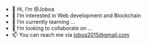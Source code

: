 - 👋 Hi, I’m @Joboa
- 👀 I’m interested in Web development and Blockchain
- 🌱 I’m currently learning ...
- 💞️ I’m looking to collaborate on ...
- 📫 You can reach me via joboa2015@gmail.com

<!---
Joboa/Joboa is a ✨ special ✨ repository because its `README.md` (this file) appears on your GitHub profile.
You can click the Preview link to take a look at your changes.
--->
